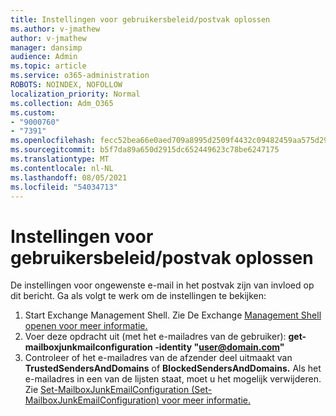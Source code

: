 ```yaml
---
title: Instellingen voor gebruikersbeleid/postvak oplossen
ms.author: v-jmathew
author: v-jmathew
manager: dansimp
audience: Admin
ms.topic: article
ms.service: o365-administration
ROBOTS: NOINDEX, NOFOLLOW
localization_priority: Normal
ms.collection: Adm_O365
ms.custom:
- "9000760"
- "7391"
ms.openlocfilehash: fecc52bea66e0aed709a8995d2509f4432c09482459aa575d29e4c7551375211
ms.sourcegitcommit: b5f7da89a650d2915dc652449623c78be6247175
ms.translationtype: MT
ms.contentlocale: nl-NL
ms.lasthandoff: 08/05/2021
ms.locfileid: "54034713"
---
```

# <a name="fix-user-policymailbox-settings"></a>Instellingen voor gebruikersbeleid/postvak oplossen

De instellingen voor ongewenste e-mail in het postvak zijn van invloed op dit bericht. Ga als volgt te werk om de instellingen te bekijken:

1. Start Exchange Management Shell. Zie De Exchange [Management Shell openen voor meer informatie.](https://go.microsoft.com/fwlink/?linkid=2101432)
2. Voer deze opdracht uit (met het e-mailadres van de gebruiker):  **get-mailboxjunkmailconfiguration -identity "user@domain.com"**
3. Controleer of het e-mailadres van de afzender deel uitmaakt van **TrustedSendersAndDomains** of **BlockedSendersAndDomains.** Als het e-mailadres in een van de lijsten staat, moet u het mogelijk verwijderen. Zie [Set-MailboxJunkEmailConfiguration (Set-MailboxJunkEmailConfiguration) voor meer informatie.](https://go.microsoft.com/fwlink/?linkid=2101047)
